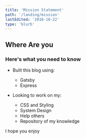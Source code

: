 ```yaml
---
title: 'Mission Statement'
path: '/landing/mission'
lastEdited: '2018-10-22'
type: 'blurb'
---
```


## Where Are you

### Here's what you need to know

- Built this blog using:

  - Gatsby
  - Express

- Looking to work on my:
  - CSS and Styling
  - System Design
  - Help others
  - Repository of my knowledge

I hope you enjoy
